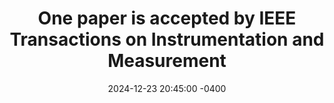 ---
title: 
    One paper is accepted by IEEE Transactions on Instrumentation and Measurement 
date: 2024-12-23 20:45:00 -0400
---